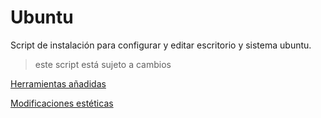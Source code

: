 # Ubuntu

Script de instalación para configurar y editar escritorio y sistema ubuntu.

>este script está sujeto a cambios

[Herramientas añadidas](./DOCS/apps.md)

[Modificaciones estéticas](./DOCS/style.md)

